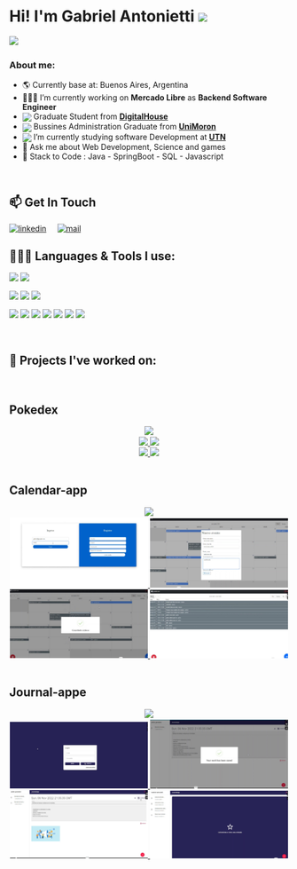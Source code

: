 

<h1>Hi! I'm Gabriel Antonietti <img src="https://raw.githubusercontent.com/iampavangandhi/iampavangandhi/master/gifs/Hi.gif"  height='50px'></h1>
<img src="https://readme-typing-svg.herokuapp.com?color=E9B517&lines=Full+Stack+Developer;Web3+enthusiast">

<!-- Tengo que agregar imagen portada -->
### About me:
- 🌎 Currently base at: Buenos Aires, Argentina
- 👨🏻‍💻 I’m currently working on **Mercado Libre** as **Backend Software Engineer**
- <img align='center' src="https://t0.gstatic.com/faviconV2?client=SOCIAL&type=FAVICON&fallback_opts=TYPE,SIZE,URL&url=http://www.digitalhouse.com/ar&size=16" width="20px"> Graduate Student from **[DigitalHouse](https://www.digitalhouse.com/ar)**
- <img align='center' src="https://t1.gstatic.com/faviconV2?client=SOCIAL&type=FAVICON&fallback_opts=TYPE,SIZE,URL&url=http://www.unimoron.edu.ar&size=16" width="20px"> Bussines Administration Graduate from **[UniMoron](https://www.unimoron.edu.ar/)**
- <img align='center' src="https://t1.gstatic.com/faviconV2?client=SOCIAL&type=FAVICON&fallback_opts=TYPE,SIZE,URL&url=http://www.frgp.utn.edu.ar&size=16" width="20px"> I’m currently studying software Development at **[UTN](https://www.frgp.utn.edu.ar/)**
- 💬 Ask me about Web Development, Science and games
- 💬 Stack to Code : Java - SpringBoot - SQL - Javascript
<br />

## 📫 Get In Touch
<a href="https://www.linkedin.com/in/gabriel-ruben-antonietti/" target="_blank"><img src="https://www.vectorlogo.zone/logos/linkedin/linkedin-icon.svg" width="35px" alt="linkedin"></a>
&nbsp; &nbsp;
<a href="mailto:gabriel.r.antonietti@gmail.com"><img src="https://www.vectorlogo.zone/logos/gmail/gmail-icon.svg" width="35px" alt="mail"></a>
&nbsp; &nbsp;



## 👨🏻‍💻 Languages & Tools I use:

<a href="https://www.java.com/es/" target="_blank" title="Java"><img src="https://img.icons8.com/?size=48&id=13679&format=png"/></a>
<a href="https://spring.io/projects/spring-boot" target="_blank" title="Spring Boot"><img src="https://img.icons8.com/?size=48&id=90519&format=png"/></a>

<a href="https://www.typescriptlang.org/" target="_blank" title="TypeScript"><img src="https://img.icons8.com/color/48/000000/typescript.png"/></a>
<a href="https://reactjs.org/" target="_blank" title="React"><img src="https://img.icons8.com/color/48/000000/react-native.png"/></a>
<a href="https://nextjs.org/" target="_blank" title="Next.js"><img width="48px" src="https://s2.qwant.com/thumbr/0x0/4/c/51a9ba451825929e69f00ddaa26db870683cbf42daec0ccaf4dc9896b0fc8f/next-logo.png?u=https%3A%2F%2Fassets.vercel.com%2Fimage%2Fupload%2Fv1607554385%2Frepositories%2Fnext-js%2Fnext-logo.png&q=0&b=1&p=0&a=0"/></a>

<a href="https://nodejs.org/" target="_blank" title="Node.js"><img src="https://img.icons8.com/color/48/000000/nodejs.png"/></a>
<a href="https://www.mysql.com/" target="_blank" title="MySQL"><img src="ttps://img.icons8.com/?size=48&id=qGUfLiYi1bRN&format=png"/></a>
<a href="https://www.postgresql.org/" target="_blank" title="PostgreSQL"><img src="https://img.icons8.com/color/48/000000/postgresql.png"/></a>
<a href="https://www.mongodb.com/es" target="_blank" title="MongoDB"><img src="https://img.icons8.com/?size=48&id=74402&format=png"/></a>
<a href="https://code.visualstudio.com/" target="_blank" title="Visual Studio Code"><img width='48px'  src="https://upload.wikimedia.org/wikipedia/commons/thumb/9/9a/Visual_Studio_Code_1.35_icon.svg/2048px-Visual_Studio_Code_1.35_icon.svg.png"/></a>
<a href="https://www.jetbrains.com/es-es/idea/" target="_blank" title="Intellij"><img width='48px'  src="https://img.icons8.com/?size=48&id=61466&format=png"/></a>
<a href="https://git-scm.com/" target="_blank" title="Git"><img src="https://img.icons8.com/color/48/000000/git.png"/></a>

&nbsp;
  ## 🔨 Projects I've worked on:

  <br>
  <div>
    <h2>Pokedex</h2>
    <div align="center">
      <a href="https://github.com/Gabriel030/pokedex_api">
        <img src="https://github-readme-stats.vercel.app/api/pin/?username=gabriel030&repo=pokedex_api&show_owner=true&theme=slateorange" />
      </a>
    </div>
    <div align='center'>
      <div>
        <a href="https://github.com/Gabriel030/pokedex_api">
          <img src="https://raw.githubusercontent.com/Gabriel030/pokedex_api/main/pokeapi1.jpg" width=49.5%>
        </a>
        <a href="https://github.com/Gabriel030/pokedex_api">
          <img src="https://raw.githubusercontent.com/Gabriel030/pokedex_api/main/pokeapi2.jpg" width=49.5%>
        </a>
      </div>
      <div>
        <a href="https://github.com/Gabriel030/pokedex_api">
          <img src="https://raw.githubusercontent.com/Gabriel030/pokedex_api/main/pokeapi3.jpg" width=49.5%>
        </a>
        <a href="https://github.com/Gabriel030/pokedex_api">
          <img src="https://raw.githubusercontent.com/Gabriel030/pokedex_api/main/pokeapi4.jpg" width=49.5%>
        </a>
      </div>
    </div>      
  </div>
  
  <br>
  <div>
    <h2>Calendar-app</h2>
    <div align="center">
      <a href="https://github.com/Gabriel030/calendar-backend-v1">
        <img src="https://github-readme-stats.vercel.app/api/pin/?username=gabriel030&repo=calendar-backend-v1&show_owner=true&theme=slateorange" />
      </a>
    </div>
    <div align='center'>
      <div>
        <a href="https://github.com/Gabriel030/calendar-backend-v1">
          <img src="https://raw.githubusercontent.com/Gabriel030/calendar-backend-v1/main/calendar1.jpg" width=49.5%>
        </a>
        <a href="https://github.com/Gabriel030/calendar-backend-v1">
          <img src="https://raw.githubusercontent.com/Gabriel030/calendar-backend-v1/main/calendar2.jpg" width=49.5%>
        </a>
      </div>
      <div>
        <a href="https://github.com/Gabriel030/calendar-backend-v1">
          <img src="https://raw.githubusercontent.com/Gabriel030/calendar-backend-v1/main/calendar3.jpg" width=49.5%>
        </a>
        <a href="https://github.com/Gabriel030/calendar-backend-v1">
          <img src="https://github.com/Gabriel030/calendar-backend-v1/blob/main/calendar4.jpg" width=49.5%>
        </a>
      </div>
    </div>      
  </div>

   <br>
  <div>
    <h2>Journal-appe</h2>
    <div align="center">
      <a href="https://github.com/Gabriel030/Journal-app-react">
        <img src="https://github-readme-stats.vercel.app/api/pin/?username=gabriel030&repo=Journal-app-react&show_owner=true&theme=slateorange" />
      </a>
    </div>
    <div align='center'>
      <div>
        <a href="https://github.com/Gabriel030/Journal-app-react">
          <img src="https://raw.githubusercontent.com/Gabriel030/Journal-app-react/main/journal1.jpg" width=49.5%>
        </a>
        <a href="https://github.com/Gabriel030/Journal-app-react">
          <img src="https://raw.githubusercontent.com/Gabriel030/Journal-app-react/main/journal2.jpg" width=49.5%>
        </a>
      </div>
      <div>
        <a href="https://github.com/Gabriel030/Journal-app-react">
          <img src="https://raw.githubusercontent.com/Gabriel030/Journal-app-react/main/journal3.jpg" width=49.5%>
        </a>
        <a href="https://github.com/Gabriel030/Journal-app-react">
          <img src="https://raw.githubusercontent.com/Gabriel030/Journal-app-react/main/journal4.jpg" width=49.5%>
        </a>
      </div>
    </div>      
  </div>  
  
  
  
